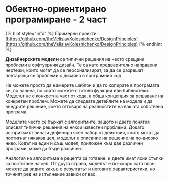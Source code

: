 # Обектно-ориентирано програмиране - 2 част

{% hint style="info" %}
Примерни проекти: [https://github.com/theVelislavKolesnichenko/DesignPrinciples](https://github.com/theVelislavKolesnichenko/DesignPrinciples)
{% endhint %}

**Дизайнерските модели** са типични решения на често срещани проблеми в софтуерния дизайн. Те са като предварително направени чертежи, които могат да се персонализират, за да се разрешат повтарящи се проблеми с дизайна в програмния код.

Не можете просто да намерите шаблон и да го копирате в програмата си, по начина, по който можете с готови функции или библиотеки. Моделът не е конкретна част от кода, а обща концепция за решаване на конкретен проблем. Можете да следвате детайлите на модела и да внедрите решение, което отговаря на реалностите на вашата собствена програма.

Моделите често се бъркат с алгоритмите, защото и двете понятия описват типични решения на някои известни проблеми. Докато алгоритъмът винаги дефинира ясен набор от действия, които могат да постигнат някаква цел, моделът е описание на решение на по-високо ниво. Кодът на един и същ модел, приложен към две различни програми, може да бъде различен.

Аналогия на алгоритъма е рецепта за готвене: и двете имат ясни стъпки за постигане на цел. От друга страна, моделът е по-скоро като план: можете да видите какъв е резултатът и неговите характеристики, но точният ред на изпълнение зависи от вас.
